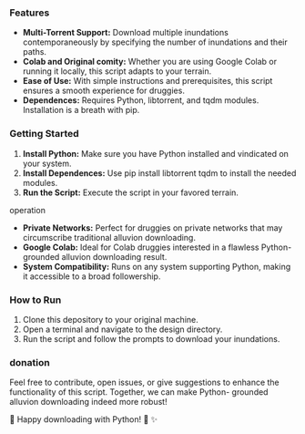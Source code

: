 ### Features 
- **Multi-Torrent Support:** Download multiple  inundations  contemporaneously by specifying the number of  inundations and their paths.
- **Colab and Original comity:** Whether you are using Google Colab or running it locally, this script adapts to your  terrain.
- **Ease of Use:** With simple instructions and prerequisites, this script ensures a smooth experience for  druggies. 
- **Dependences:** Requires Python, libtorrent, and tqdm modules. Installation is a  breath with pip.

### Getting Started
1. **Install Python:** Make sure you have Python installed and  vindicated on your system.  
2. **Install Dependences:** Use pip install libtorrent tqdm to install the  needed modules.  
3. **Run the Script:** Execute the script in your  favored  terrain.

operation 
- **Private Networks:** Perfect for  druggies on private networks that may  circumscribe traditional alluvion downloading.
- **Google Colab:** Ideal for Colab  druggies interested in a  flawless Python- grounded alluvion downloading  result.
- **System Compatibility:** Runs on any system supporting Python, making it accessible to a broad  followership.

### How to Run  
1. Clone this depository to your original machine.
2. Open a terminal and navigate to the  design directory.
3. Run the script and follow the prompts to download your  inundations.

### donation  
Feel free to contribute, open issues, or  give suggestions to enhance the functionality of this script. Together, we can make Python- grounded alluvion downloading indeed more robust!  

🚀 Happy downloading with Python! 🐍 ✨
